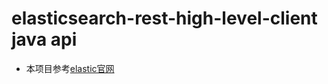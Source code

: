 # elasticsearch-rest-high-level-client java api
* 本项目参考[elastic官网](https://www.elastic.co/guide/en/elasticsearch/client/java-api/current/java-docs.html)
